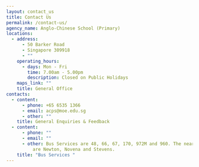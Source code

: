 ```yaml
---
layout: contact_us
title: Contact Us
permalink: /contact-us/
agency_name: Anglo-Chinese School (Primary)
locations:
  - address:
      - 50 Barker Road
      - Singapore 309918
      - ""
    operating_hours:
      - days: Mon - Fri
        time: 7.00am - 5.00pm
        description: Closed on Public Holidays
    maps_link: ""
    title: General Office
contacts:
  - content:
      - phone: +65 6535 1366
      - email: acps@moe.edu.sg
      - other: ""
    title: General Enquiries & Feedback
  - content:
      - phone: ""
      - email: ""
      - other: Bus Services are 48, 66, 67, 170, 972M and 960. The nearest MRT stations
          are Newton, Novena and Stevens.
    title: "Bus Services "
---
```

